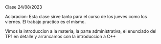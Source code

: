 Clase 24/08/2023

Aclaracion: Esta clase sirve tanto para el curso de los jueves como los viernes. El trabajo practico es el mismo.

Vimos la introduccion a la materia, la parte administrativa, el enunciado del TP1 en detalle y arrancamos con la introduccion a C++

